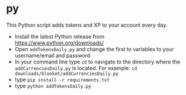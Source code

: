 # py

This Python script adds tokens and XP to your account every day.

- Install the latest Python release from https://www.python.org/downloads/
- Open `addTokensDaily.py` and change the first to variables to your username/email and password
- In your command line type `cd` to navigate to the directory where the `addCurrenciesDaily.py` is located. For example: `cd downloads/blooket/addCurrenciesDaily.py`
- type `pip install -r requirements.txt`
- type `python addTokensDaily.py`